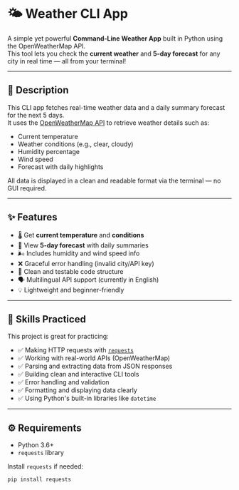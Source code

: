 # 🌤️ Weather CLI App

A simple yet powerful **Command-Line Weather App** built in Python using the OpenWeatherMap API.  
This tool lets you check the **current weather** and **5-day forecast** for any city in real time — all from your terminal!

---

## 📌 Description

This CLI app fetches real-time weather data and a daily summary forecast for the next 5 days.  
It uses the [OpenWeatherMap API](https://openweathermap.org/api) to retrieve weather details such as:

- Current temperature  
- Weather conditions (e.g., clear, cloudy)  
- Humidity percentage  
- Wind speed  
- Forecast with daily highlights

All data is displayed in a clean and readable format via the terminal — no GUI required.

---

## ✨ Features

- 🌡️ Get **current temperature** and **conditions**
- 📅 View **5-day forecast** with daily summaries
- 🌬️ Includes humidity and wind speed info
- ❌ Graceful error handling (invalid city/API key)
- 🧪 Clean and testable code structure
- 🗣️ Multilingual API support (currently in English)
- 💡 Lightweight and beginner-friendly

---

## 🧠 Skills Practiced

This project is great for practicing:

- ✅ Making HTTP requests with [`requests`](https://pypi.org/project/requests/)
- ✅ Working with real-world APIs (OpenWeatherMap)
- ✅ Parsing and extracting data from JSON responses
- ✅ Building clean and interactive CLI tools
- ✅ Error handling and validation
- ✅ Formatting and displaying data clearly
- ✅ Using Python's built-in libraries like `datetime`

---

## ⚙️ Requirements

- Python 3.6+
- `requests` library

Install `requests` if needed:

```bash
pip install requests
